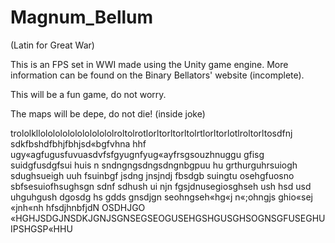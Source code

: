 Magnum_Bellum
=============
(Latin for Great War)

This is an FPS set in WWI made using the Unity game engine. More information can be found on the Binary Bellators' website (incomplete).

This will be a fun game, do not worry.

The maps will be depe, do not die! (inside joke)
 


trololkllololololololololololroltolrotlorltorltorltolrtlorltorlotlroltorltosdfnj sdkfbshdfbhjfbhjsd«bgfvhna hhf ugy«agfugusfuvuasdvfsfgyugnfyug«ayfrsgsouzhnuggu gfisg suidgfusdgfsui huis    n sndngngsdngsdngnbgpuu hu grthurguhrsuiogh sdughsueigh uuh fsuinbgf jsdng jnsjndj fbsdgb suingtu osehgfuosno sbfsesuiofhsughsgn sdnf sdhush ui njn fgsjdnusegiosghseh ush hsd usd uhguhgush dgosdg hs gdds gnsdjgn seohngseh«hg«j n«;ohngjs ghio«sej «jnh«nh hfsdjhnbfjdN OSDHJGO «HGHJSDGJNSDKJGNJSGNSEGSEOGUSEHGSHGUSGHSOGNSGFUSEGHUIPSHGSP«HHU
